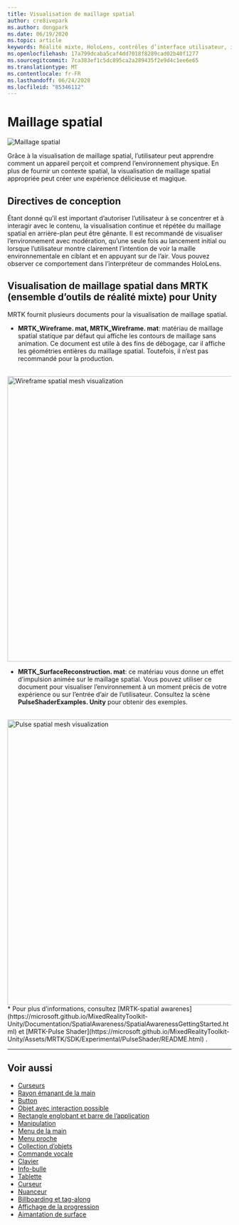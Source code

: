 ```yaml
---
title: Visualisation de maillage spatial
author: cre8ivepark
ms.author: dongpark
ms.date: 06/19/2020
ms.topic: article
keywords: Réalité mixte, HoloLens, contrôles d’interface utilisateur, interaction, interface utilisateur, expérience utilisateur, conception UX, interface utilisateur spatiale, interaction spatiale, interface utilisateur 3D, expérience utilisateur 3D
ms.openlocfilehash: 17a799dcaba5caf4dd7018f8289cad02b40f1277
ms.sourcegitcommit: 7ca383ef1c5dc895ca2a289435f2e9d4c1ee6e65
ms.translationtype: MT
ms.contentlocale: fr-FR
ms.lasthandoff: 06/24/2020
ms.locfileid: "85346112"
---
```

# <a name="spatial-mesh"></a>Maillage spatial

![Maillage spatial](images/UX/MRTK_PulseShader_SpatialMesh.gif)

Grâce à la visualisation de maillage spatial, l’utilisateur peut apprendre comment un appareil perçoit et comprend l’environnement physique. En plus de fournir un contexte spatial, la visualisation de maillage spatial appropriée peut créer une expérience délicieuse et magique.  

## <a name="design-guideline"></a>Directives de conception
Étant donné qu’il est important d’autoriser l’utilisateur à se concentrer et à interagir avec le contenu, la visualisation continue et répétée du maillage spatial en arrière-plan peut être gênante. Il est recommandé de visualiser l’environnement avec modération, qu’une seule fois au lancement initial ou lorsque l’utilisateur montre clairement l’intention de voir la maille environnementale en ciblant et en appuyant sur de l’air. Vous pouvez observer ce comportement dans l’interpréteur de commandes HoloLens.
<br>


## <a name="spatial-mesh-visualization-in-mrtk-mixed-reality-toolkit-for-unity"></a>Visualisation de maillage spatial dans MRTK (ensemble d’outils de réalité mixte) pour Unity
MRTK fournit plusieurs documents pour la visualisation de maillage spatial.

- **MRTK_Wireframe. mat, MRTK_Wireframe. mat**: matériau de maillage spatial statique par défaut qui affiche les contours de maillage sans animation. Ce document est utile à des fins de débogage, car il affiche les géométries entières du maillage spatial. Toutefois, il n’est pas recommandé pour la production.
<br>
<img src="images/SurfaceReconstruction.jpg" alt="Wireframe spatial mesh visualization" width="640px">

- **MRTK_SurfaceReconstruction. mat**: ce matériau vous donne un effet d’impulsion animée sur le maillage spatial. Vous pouvez utiliser ce document pour visualiser l’environnement à un moment précis de votre expérience ou sur l’entrée d’air de l’utilisateur. Consultez la scène **PulseShaderExamples. Unity** pour obtenir des exemples.
<br>
<img src="images/UX/MRTK_SRMesh_Pulse.jpg" alt="Pulse spatial mesh visualization" width="640px">
* Pour plus d’informations, consultez [MRTK-spatial awarenes](https://microsoft.github.io/MixedRealityToolkit-Unity/Documentation/SpatialAwareness/SpatialAwarenessGettingStarted.html) et [MRTK-Pulse Shader](https://microsoft.github.io/MixedRealityToolkit-Unity/Assets/MRTK/SDK/Experimental/PulseShader/README.html) .

<br>

---

## <a name="see-also"></a>Voir aussi

* [Curseurs](cursors.md)
* [Rayon émanant de la main](point-and-commit.md)
* [Button](button.md)
* [Objet avec interaction possible](interactable-object.md)
* [Rectangle englobant et barre de l’application](app-bar-and-bounding-box.md)
* [Manipulation](direct-manipulation.md)
* [Menu de la main](hand-menu.md)
* [Menu proche](near-menu.md)
* [Collection d’objets](object-collection.md)
* [Commande vocale](voice-input.md)
* [Clavier](keyboard.md)
* [Info-bulle](tooltip.md)
* [Tablette](slate.md)
* [Curseur](slider.md)
* [Nuanceur](shader.md)
* [Billboarding et tag-along](billboarding-and-tag-along.md)
* [Affichage de la progression](progress.md)
* [Aimantation de surface](surface-magnetism.md)
